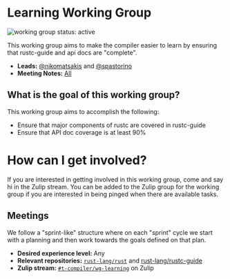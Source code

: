 # Learning Working Group
![working group status: active][status]

This working group aims to make the compiler easier to learn by ensuring that rustc-guide and api docs are "complete".

- **Leads:** [@nikomatsakis][nikomatsakis] and [@spastorino][spastorino]
- **Meeting Notes:** [All](./minutes)

[status]: https://img.shields.io/badge/status-active-brightgreen.svg?style=for-the-badge
[nikomatsakis]: https://github.com/nikomatsakis
[spastorino]: https://github.com/spastorino

## What is the goal of this working group?
This working group aims to accomplish the following:

- Ensure that major components of rustc are covered in rustc-guide
- Ensure that API doc coverage is at least 90%

# How can I get involved?
If you are interested in getting involved in this working group, come and say hi in the Zulip
stream. You can be added to the Zulip group for the working group if you are interested in being
pinged when there are available tasks.

## Meetings
We follow a "sprint-like" structure where on each "sprint" cycle we start with a planning and then
work towards the goals defined on that plan.

- **Desired experience level:** Any
- **Relevant repositories:** [`rust-lang/rust`][rust-repo] and [rust-lang/rustc-guide][rustc-guide-repo]
- **Zulip stream:** [`#t-compiler/wg-learning`][zulip] on Zulip

[rust-repo]: https://github.com/rust-lang/rust
[rustc-guide-repo]: https://github.com/rust-lang/rustc-guide
[zulip]: https://rust-lang.zulipchat.com/#narrow/stream/196385-t-compiler.2Fwg-learning
